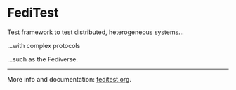 # FediTest

Test framework to test distributed, heterogeneous systems...

...with complex protocols

...such as the Fediverse.

---

More info and documentation: [feditest.org](https://feditest.org/).
